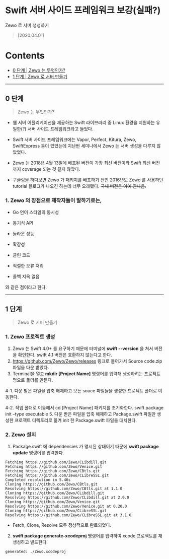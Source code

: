 # Swift 서버 사이드 프레임워크 보강(실패?)
Zewo 로 서버 생성하기
> [2020.04.01]

# Contents
- [0 단계 | Zewo 는 무엇인가?](#0-단계) 
- [1 단계 | Zewo 로 서버 만들기](#1-단계)

----

## 0 단계
> Zewo 는 무엇인가?

* 웹 서버 어플리케이션을 제공하는 Swift 라이브러리 중 Linux 환경을 지원하는 유일한(?) 서버 사이드 프레임워크라고 들었다.  

* Swift 서버 사이드 프레임워크에는 Vapor, Perfect, Kitura, Zewo, SwiftExpress 등이 있었는데 지난번 세미나에서 Zewo 는 서버 생성을 다루지 않았었다. 

* Zewo 는 2018년 4월 13일에 배포된 버전이 가장 최신 버전이라 Swift 최신 버전까지 coverage 되는 것 같지 않았다.  

* 구글링을 하다보면 Zewo 가 패키지를 배포하기 전인 2016년도 Zewo 를 사용하던 tutorial 블로그가 나오긴 하는데 너무 오래됐다. ~~국내 버전은 아예 안나옴.~~

### 1. Zewo 의 장점으로 제작자들이 말하기로는,

* Go 언어 스타일의 동시성

* 동기식 API

* 놀라운 성능

* 확장성

* 클린 코드

* 적절한 오류 처리

* 콜백 지옥 없음

와 같은 점이라고 한다.

----

## 1 단계
> Zewo 로 서버 만들기

### 1. Zewo 프로젝트 생성

1. Zewo 는 Swift 4.0+ 를 요구하기 때문에 터미널에 **swift --version** 을 쳐서 버전을 확인한다. swift 4.1 버전은 호환하지 않는다고 한다.
2. https://github.com/Zewo/Zewo/releases 링크로 들어가서 Source code.zip 파일을 다운 받았다.
3. Terminal을 열고 **mkdir [Project Name]** 명령어를 입력해 생성하려는 프로젝트 명으로 폴더를 만든다.

4-1. 다운 받은 파일을 압축 해제하고 모든 souce 파일들을 생성한 프로젝트 폴더로 이동한다.

4-2. 작업 폴더로 이동해서 cd [Project Name] 패키지를 초기화한다. swift package init –type executable
5. 다운 받은 파일을 압축 해제하고 Package.swift 파일만 생성한 프로젝트 디렉토리로 옮겨 init 한 Package.swift 파일을 대치한다. 

### 2. Zewo 설치
1. Package.swift 에 dependencies 가 명시된 상태이기 때문에 **swift package update** 명령어를 입력한다.

```
Fetching https://github.com/Zewo/CLibdill.git
Fetching https://github.com/Zewo/Venice.git
Fetching https://github.com/Zewo/CBtls.git
Fetching https://github.com/Zewo/CLibreSSL.git
Completed resolution in 5.46s
Cloning https://github.com/Zewo/CBtls.git
Resolving https://github.com/Zewo/CBtls.git at 1.1.0
Cloning https://github.com/Zewo/CLibdill.git
Resolving https://github.com/Zewo/CLibdill.git at 2.0.0
Cloning https://github.com/Zewo/Venice.git
Resolving https://github.com/Zewo/Venice.git at 0.20.0
Cloning https://github.com/Zewo/CLibreSSL.git
Resolving https://github.com/Zewo/CLibreSSL.git at 3.1.0
```

* Fetch, Clone, Resolve 모두 정상적으로 완료되었다.

2. **swift package generate-xcodeproj** 명령어를 입력하여 xcode 프로젝트를 재생성하고 빌드한다.
```
generated: ./Zewo.xcodeproj
```
